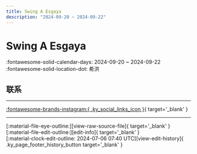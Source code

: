 ```yaml
---
title: Swing A Esgaya
description: "2024-09-20 ~ 2024-09-22"
---
```


# Swing A Esgaya 

:fontawesome-solid-calendar-days: 2024-09-20 ~ 2024-09-22  
:fontawesome-solid-location-dot: 希洪  

## 联系


---

 [:fontawesome-brands-instagram:{ .ky_social_links_icon }](https://instagram.com/swingaesgaya){ target='_blank' }

---

<div class="ky_page_footer" markdown>
<div class="ky_page_footer_trailing" markdown="span">
[:material-file-eye-outline:][view-raw-source-file]{ target='_blank' }
[:material-file-edit-outline:][edit-info]{ target='_blank' }
</div>
<div class="ky_page_footer_leading" markdown="span">
[:material-clock-edit-outline: 2024-07-06 07:40 UTC][view-edit-history]{ .ky_page_footer_history_button target='_blank' }
</div>
</div>

[view-raw-source-file]: https://github.com/swingdance/events/blob/main/2024/es_ES/swing-a-esgaya-2024.json "查看原始源文件"
[edit-info]: https://github.com/swingdance/events/issues/new?assignees=&labels=update+event&projects=&template=03-update_entity.yml&title=%5B2024%2Fes_ES%5D%20Update%20Event%3A%20Swing%20A%20Esgaya&region=es_ES&year=2024&id=swing-a-esgaya-2024&name=Swing%20A%20Esgaya&org_id= "编辑信息"

[view-edit-history]: https://github.com/swingdance/events/commits/main/2024/es_ES/swing-a-esgaya-2024.json "查看编辑历史"
